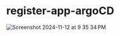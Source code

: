 # register-app-argoCD

![Screenshot 2024-11-12 at 9 35 34 PM](https://github.com/user-attachments/assets/5b413388-42ba-419a-9f86-603777520b95)

